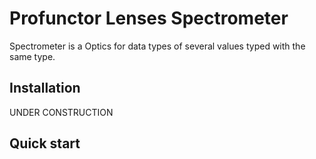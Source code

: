 # Profunctor Lenses Spectrometer

Spectrometer is a Optics for data types of several values typed with the same type.

## Installation

UNDER CONSTRUCTION

## Quick start

```purescript

```
